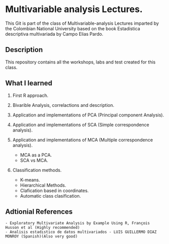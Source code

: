# Multivariable analysis Lectures.

This Git is part of the class of Multivariable-analysis Lectures imparted by the Colombian National University based on the book Estadística
descriptiva multivariada by Campo Elias Pardo.


## Description

This repository contains all the workshops, labs and test created for this class.

## What I learned


1. First R approach.
2. Bivarible Analysis, correlactions and description.
3. Application and implementations of PCA (Principal component Analysis).
4. Application and implementations of SCA (Simple correspondence analysis).
5. Application and implementations of MCA (Multiple correspondence analysis).

   - MCA as a PCA.
   - SCA vs MCA.
   
6. Classification methods.

   - K-means.
   - Hierarchical Methods.
   - Clafication based in coordinates.
   - Automatic class clasification.

## Adtionial References

    - Exploratory Multivariate Analysis by Example Using R, François Husson et al (Highly recommended)
    - Analisis estadıstico de datos multivariados - LUIS GUILLERMO DIAZ MONROY (Spanish)(Also very good)

